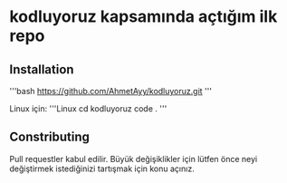 # kodluyoruz kapsamında açtığım ilk repo 

## Installation

'''bash
https://github.com/AhmetAyy/kodluyoruz.git 
'''


Linux için:
'''Linux
cd kodluyoruz
code .
'''

## Constributing

Pull requestler kabul edilir. Büyük değişiklikler için lütfen önce neyi değiştirmek istediğinizi tartışmak için konu açınız.

